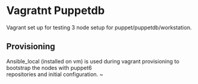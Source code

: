 # Vagratnt Puppetdb

Vagrant set up for testing 3 node setup for puppet/puppetdb/workstation.

## Provisioning

Ansible_local (installed on vm) is used during vagrant provisioning to bootstrap the nodes with puppet6  
repositories and initial configuration.
~